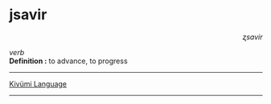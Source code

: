 
# jsavir

<div align="right"><i>ʐsavir</i></div>

*verb*  
**Definition :** to advance, to progress  

---

[Kivümi Language](../README.md)

---
